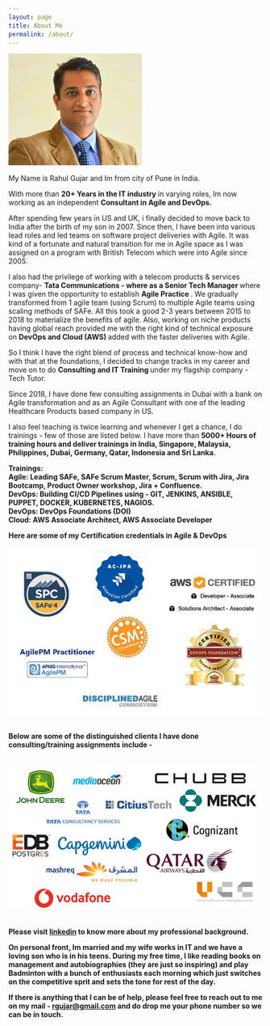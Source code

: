 ```yaml
---
layout: page
title: About Me
permalink: /about/
---
```


![Rahul Gujar](/img/Rahul-Profile-Small.jpg) <br>
<p>My Name is Rahul Gujar and Im from city of Pune in India.</p>

With more than <strong> 20+ Years in the IT industry </strong> in varying roles, Im now working as an independent <strong>Consultant in Agile and DevOps.</strong>

After spending few years in US and UK, i finally decided to move back to India after the birth of my son in 2007. Since then, I have been into various lead roles and led teams on software project deliveries with Agile. It was kind of a fortunate and natural transition for me in Agile space as I was assigned on a program with British Telecom which were into Agile since 2005.

I also had the privilege of working with a telecom products & services company- <strong> Tata Communications - where as a Senior Tech Manager </strong> where I was given the opportunity to establish <strong> Agile Practice </strong>. We gradually transformed from 1 agile team (using Scrum) to multiple Agile teams using scaling methods of SAFe. All this took a good 2-3 years between 2015 to 2018 to materialize the benefits of agile. Also, working on niche products having global reach provided me with the right kind of technical exposure on <strong> DevOps and Cloud (AWS) </strong> added with the faster deliveries with Agile.

So I think I have the right blend of process and technical know-how and with that at the foundations, I decided to change tracks in my career and move on to do <strong> Consulting and IT Training </strong> under my flagship company - Tech Tutor.

Since 2018, I have done few consulting assignments in Dubai with a bank on Agile transformation and as an Agile Consultant with one of the leading Healthcare Products based company in US.

I also feel teaching is twice learning and whenever I get a chance, I do trainings - few of those are listed below. I have more than <strong>5000+ Hours of training hours and deliver trainings in India, Singapore, Malaysia, Philippines, Dubai, Germany, Qatar, Indonesia and Sri Lanka.<strong> <br>

<p> <strong>Trainings:</strong> <br>
<strong> Agile: </strong> Leading SAFe, SAFe Scrum Master, Scrum, Scrum with Jira, Jira Bootcamp, Product Owner workshop, Jira + Confluence. <br>
<strong> DevOps: </strong> Building CI/CD Pipelines using - GIT, JENKINS, ANSIBLE, PUPPET, DOCKER, KUBERNETES, NAGIOS. <br>
<strong>DevOps: </strong> DevOps Foundations (DOI) <br>
<strong>Cloud: </strong> AWS Associate Architect, AWS Associate Developer <br>
</p>

<p> Here are some of my <strong> Certification credentials in Agile & DevOps </Strong> </p>

![Certifications](/img/certifications.jpg) <br><br>

Below are some of the <strong>distinguished clients </strong> I have done consulting/training assignments include - <br><br>

![Corporate Clients](/img/clients.jpg) <br><br>


Please visit [linkedin](https://www.linkedin.com/in/rgujar) to know more about my professional background. <br>

<p>On personal front, Im married and my wife works in IT and we have a loving son who is in his teens. During my free time, I like reading books on management and autobiographies (they are just so inspiring) and play Badminton with a bunch of enthusiasts each morning which just switches on the competitive sprit and sets the tone for rest of the day. </p>

If there is anything that I can be of help, please feel free to reach out to me on my mail - <rgujar@gmail.com> and do drop me your phone number so we can be in touch.
